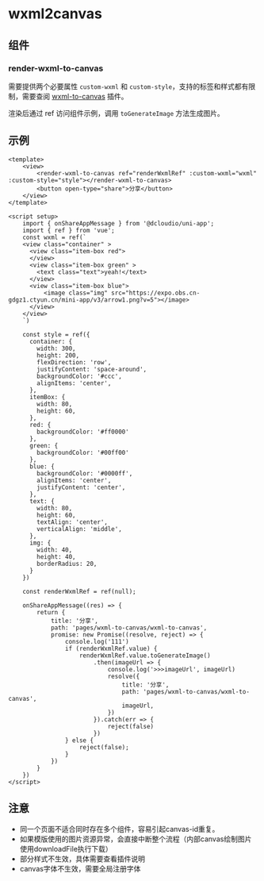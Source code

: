 # wxml2canvas

## 组件

### render-wxml-to-canvas

需要提供两个必要属性 `custom-wxml` 和 `custom-style`，支持的标签和样式都有限制，需要查阅 [wxml-to-canvas](https://developers.weixin.qq.com/miniprogram/dev/platform-capabilities/extended/component-plus/wxml-to-canvas.html) 插件。

渲染后通过 ref 访问组件示例，调用 `toGenerateImage` 方法生成图片。

## 示例

```vue3
<template>
	<view>
        <render-wxml-to-canvas ref="renderWxmlRef" :custom-wxml="wxml" :custom-style="style"></render-wxml-to-canvas>
        <button open-type="share">分享</button>
	</view>
</template>

<script setup>
    import { onShareAppMessage } from '@dcloudio/uni-app';
    import { ref } from 'vue';
    const wxml = ref(`
    <view class="container" >
      <view class="item-box red">
      </view>
      <view class="item-box green" >
        <text class="text">yeah!</text>
      </view>
      <view class="item-box blue">
          <image class="img" src="https://expo.obs.cn-gdgz1.ctyun.cn/mini-app/v3/arrow1.png?v=5"></image>
      </view>
    </view>
    `)

    const style = ref({
      container: {
        width: 300,
        height: 200,
        flexDirection: 'row',
        justifyContent: 'space-around',
        backgroundColor: '#ccc',
        alignItems: 'center',
      },
      itemBox: {
        width: 80,
        height: 60,
      },
      red: {
        backgroundColor: '#ff0000'
      },
      green: {
        backgroundColor: '#00ff00'
      },
      blue: {
        backgroundColor: '#0000ff',
        alignItems: 'center',
        justifyContent: 'center',
      },
      text: {
        width: 80,
        height: 60,
        textAlign: 'center',
        verticalAlign: 'middle',
      },
      img: {
        width: 40,
        height: 40,
        borderRadius: 20,
      }
    })

    const renderWxmlRef = ref(null);
    
    onShareAppMessage((res) => {
        return {
            title: '分享',
            path: 'pages/wxml-to-canvas/wxml-to-canvas',
            promise: new Promise((resolve, reject) => {
                console.log('111')
                if (renderWxmlRef.value) {
                    renderWxmlRef.value.toGenerateImage()
                        .then(imageUrl => {
                            console.log('>>>imageUrl', imageUrl)
                            resolve({
                                title: '分享',
                                path: 'pages/wxml-to-canvas/wxml-to-canvas',
                                imageUrl,
                            })
                        }).catch(err => {
                            reject(false)
                        })
                } else {
                    reject(false);
                }
            })
        }
    })
</script>
```

## 注意

- 同一个页面不适合同时存在多个组件，容易引起canvas-id重复。
- 如果模版使用的图片资源异常，会直接中断整个流程（内部canvas绘制图片使用downloadFile执行下载）
- 部分样式不生效，具体需要查看插件说明
- canvas字体不生效，需要全局注册字体
